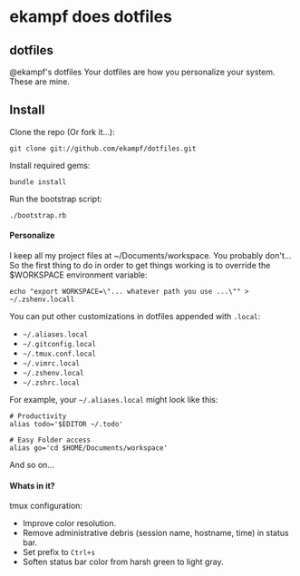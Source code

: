 # ekampf does dotfiles

## dotfiles

@ekampf's dotfiles
Your dotfiles are how you personalize your system. These are mine.


## Install

Clone the repo (Or fork it...):

    git clone git://github.com/ekampf/dotfiles.git

Install required gems:

    bundle install

Run the bootstrap script:

    ./bootstrap.rb

#### Personalize

I keep all my project files at ~/Documents/workspace. You probably don't...
So the first thing to do in order to get things working is to override the $WORKSPACE environment variable:

    echo "export WORKSPACE=\"... whatever path you use ...\"" > ~/.zshenv.locall

You can put other customizations in dotfiles appended with `.local`:

* `~/.aliases.local`
* `~/.gitconfig.local`
* `~/.tmux.conf.local`
* `~/.vimrc.local`
* `~/.zshenv.local`
* `~/.zshrc.local`

For example, your `~/.aliases.local` might look like this:

    # Productivity
    alias todo='$EDITOR ~/.todo'
    
    # Easy Folder access
    alias go='cd $HOME/Documents/workspace'

And so on...


#### Whats in it?

<TODO>

tmux configuration:

* Improve color resolution.
* Remove administrative debris (session name, hostname, time) in status bar.
* Set prefix to `Ctrl+s`
* Soften status bar color from harsh green to light gray.
